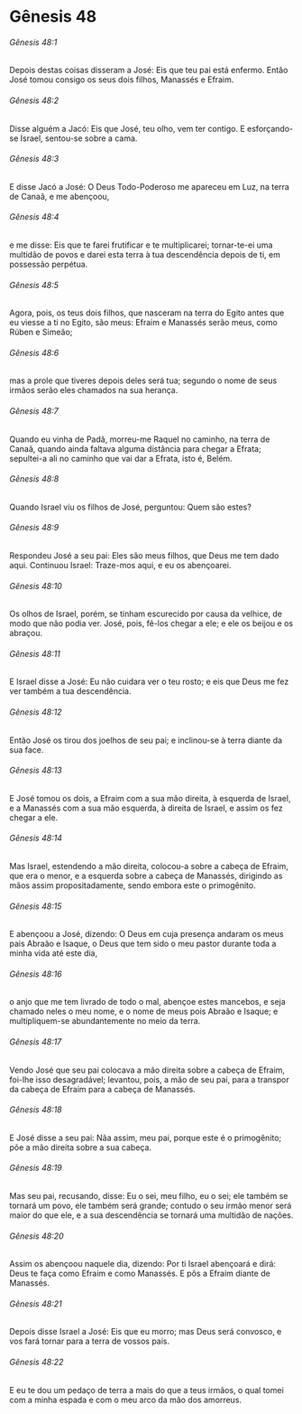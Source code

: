 # Gênesis 48

###### Gênesis 48:1

Depois destas coisas disseram a José: Eis que teu pai está enfermo. Então José tomou consigo os seus dois filhos, Manassés e Efraim.

###### Gênesis 48:2

Disse alguém a Jacó: Eis que José, teu olho, vem ter contigo. E esforçando-se Israel, sentou-se sobre a cama.

###### Gênesis 48:3

E disse Jacó a José: O Deus Todo-Poderoso me apareceu em Luz, na terra de Canaã, e me abençoou,

###### Gênesis 48:4

e me disse: Eis que te farei frutificar e te multiplicarei; tornar-te-ei uma multidão de povos e darei esta terra à tua descendência depois de ti, em possessão perpétua.

###### Gênesis 48:5

Agora, pois, os teus dois filhos, que nasceram na terra do Egito antes que eu viesse a ti no Egito, são meus: Efraim e Manassés serão meus, como Rúben e Simeão;

###### Gênesis 48:6

mas a prole que tiveres depois deles será tua; segundo o nome de seus irmãos serão eles chamados na sua herança.

###### Gênesis 48:7

Quando eu vinha de Padã, morreu-me Raquel no caminho, na terra de Canaã, quando ainda faltava alguma distância para chegar a Efrata; sepultei-a ali no caminho que vai dar a Efrata, isto é, Belém.

###### Gênesis 48:8

Quando Israel viu os filhos de José, perguntou: Quem são estes?

###### Gênesis 48:9

Respondeu José a seu pai: Eles são meus filhos, que Deus me tem dado aqui. Continuou Israel: Traze-mos aqui, e eu os abençoarei.

###### Gênesis 48:10

Os olhos de Israel, porém, se tinham escurecido por causa da velhice, de modo que não podia ver. José, pois, fê-los chegar a ele; e ele os beijou e os abraçou.

###### Gênesis 48:11

E Israel disse a José: Eu não cuidara ver o teu rosto; e eis que Deus me fez ver também a tua descendência.

###### Gênesis 48:12

Então José os tirou dos joelhos de seu pai; e inclinou-se à terra diante da sua face.

###### Gênesis 48:13

E José tomou os dois, a Efraim com a sua mão direita, à esquerda de Israel, e a Manassés com a sua mão esquerda, à direita de Israel, e assim os fez chegar a ele.

###### Gênesis 48:14

Mas Israel, estendendo a mão direita, colocou-a sobre a cabeça de Efraim, que era o menor, e a esquerda sobre a cabeça de Manassés, dirigindo as mãos assim propositadamente, sendo embora este o primogênito.

###### Gênesis 48:15

E abençoou a José, dizendo: O Deus em cuja presença andaram os meus pais Abraão e Isaque, o Deus que tem sido o meu pastor durante toda a minha vida até este dia,

###### Gênesis 48:16

o anjo que me tem livrado de todo o mal, abençoe estes mancebos, e seja chamado neles o meu nome, e o nome de meus pois Abraão e Isaque; e multipliquem-se abundantemente no meio da terra.

###### Gênesis 48:17

Vendo José que seu pai colocava a mão direita sobre a cabeça de Efraim, foi-lhe isso desagradável; levantou, pois, a mão de seu pai, para a transpor da cabeça de Efraim para a cabeça de Manassés.

###### Gênesis 48:18

E José disse a seu pai: Nãa assim, meu pai, porque este é o primogênito; põe a mão direita sobre a sua cabeça.

###### Gênesis 48:19

Mas seu pai, recusando, disse: Eu o sei, meu filho, eu o sei; ele também se tornará um povo, ele também será grande; contudo o seu irmão menor será maior do que ele, e a sua descendência se tornará uma multidão de nações.

###### Gênesis 48:20

Assim os abençoou naquele dia, dizendo: Por ti Israel abençoará e dirá: Deus te faça como Efraim e como Manassés. E pôs a Efraim diante de Manassés.

###### Gênesis 48:21

Depois disse Israel a José: Eis que eu morro; mas Deus será convosco, e vos fará tornar para a terra de vossos pais.

###### Gênesis 48:22

E eu te dou um pedaço de terra a mais do que a teus irmãos, o qual tomei com a minha espada e com o meu arco da mão dos amorreus.

